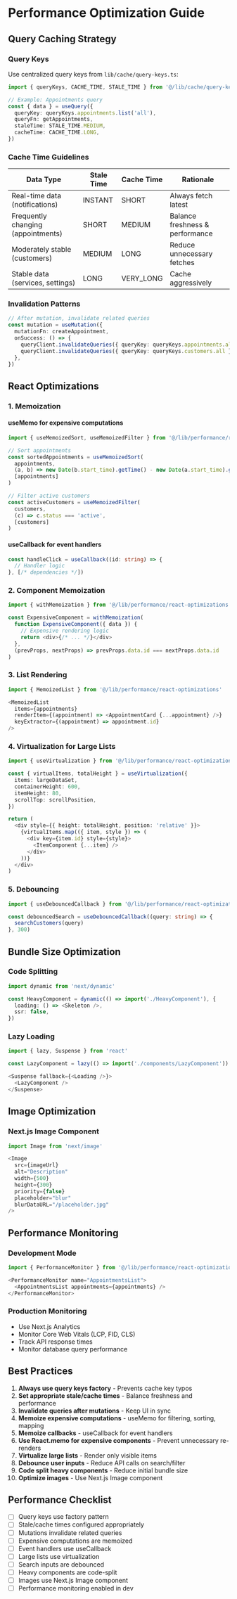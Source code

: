 # Performance Optimization Guide

## Query Caching Strategy

### Query Keys
Use centralized query keys from `lib/cache/query-keys.ts`:

```typescript
import { queryKeys, CACHE_TIME, STALE_TIME } from '@/lib/cache/query-keys'

// Example: Appointments query
const { data } = useQuery({
  queryKey: queryKeys.appointments.list('all'),
  queryFn: getAppointments,
  staleTime: STALE_TIME.MEDIUM,
  cacheTime: CACHE_TIME.LONG,
})
```

### Cache Time Guidelines

| Data Type | Stale Time | Cache Time | Rationale |
|-----------|-----------|------------|-----------|
| Real-time data (notifications) | INSTANT | SHORT | Always fetch latest |
| Frequently changing (appointments) | SHORT | MEDIUM | Balance freshness & performance |
| Moderately stable (customers) | MEDIUM | LONG | Reduce unnecessary fetches |
| Stable data (services, settings) | LONG | VERY_LONG | Cache aggressively |

### Invalidation Patterns

```typescript
// After mutation, invalidate related queries
const mutation = useMutation({
  mutationFn: createAppointment,
  onSuccess: () => {
    queryClient.invalidateQueries({ queryKey: queryKeys.appointments.all })
    queryClient.invalidateQueries({ queryKey: queryKeys.customers.all })
  },
})
```

## React Optimizations

### 1. Memoization

#### useMemo for expensive computations
```typescript
import { useMemoizedSort, useMemoizedFilter } from '@/lib/performance/react-optimizations'

// Sort appointments
const sortedAppointments = useMemoizedSort(
  appointments,
  (a, b) => new Date(b.start_time).getTime() - new Date(a.start_time).getTime(),
  [appointments]
)

// Filter active customers
const activeCustomers = useMemoizedFilter(
  customers,
  (c) => c.status === 'active',
  [customers]
)
```

#### useCallback for event handlers
```typescript
const handleClick = useCallback((id: string) => {
  // Handler logic
}, [/* dependencies */])
```

### 2. Component Memoization

```typescript
import { withMemoization } from '@/lib/performance/react-optimizations'

const ExpensiveComponent = withMemoization(
  function ExpensiveComponent({ data }) {
    // Expensive rendering logic
    return <div>{/* ... */}</div>
  },
  (prevProps, nextProps) => prevProps.data.id === nextProps.data.id
)
```

### 3. List Rendering

```typescript
import { MemoizedList } from '@/lib/performance/react-optimizations'

<MemoizedList
  items={appointments}
  renderItem={(appointment) => <AppointmentCard {...appointment} />}
  keyExtractor={(appointment) => appointment.id}
/>
```

### 4. Virtualization for Large Lists

```typescript
import { useVirtualization } from '@/lib/performance/react-optimizations'

const { virtualItems, totalHeight } = useVirtualization({
  items: largeDataSet,
  containerHeight: 600,
  itemHeight: 80,
  scrollTop: scrollPosition,
})

return (
  <div style={{ height: totalHeight, position: 'relative' }}>
    {virtualItems.map(({ item, style }) => (
      <div key={item.id} style={style}>
        <ItemComponent {...item} />
      </div>
    ))}
  </div>
)
```

### 5. Debouncing

```typescript
import { useDebouncedCallback } from '@/lib/performance/react-optimizations'

const debouncedSearch = useDebouncedCallback((query: string) => {
  searchCustomers(query)
}, 300)
```

## Bundle Size Optimization

### Code Splitting
```typescript
import dynamic from 'next/dynamic'

const HeavyComponent = dynamic(() => import('./HeavyComponent'), {
  loading: () => <Skeleton />,
  ssr: false,
})
```

### Lazy Loading
```typescript
import { lazy, Suspense } from 'react'

const LazyComponent = lazy(() => import('./components/LazyComponent'))

<Suspense fallback={<Loading />}>
  <LazyComponent />
</Suspense>
```

## Image Optimization

### Next.js Image Component
```typescript
import Image from 'next/image'

<Image
  src={imageUrl}
  alt="Description"
  width={500}
  height={300}
  priority={false}
  placeholder="blur"
  blurDataURL="/placeholder.jpg"
/>
```

## Performance Monitoring

### Development Mode
```typescript
import { PerformanceMonitor } from '@/lib/performance/react-optimizations'

<PerformanceMonitor name="AppointmentsList">
  <AppointmentsList appointments={appointments} />
</PerformanceMonitor>
```

### Production Monitoring
- Use Next.js Analytics
- Monitor Core Web Vitals (LCP, FID, CLS)
- Track API response times
- Monitor database query performance

## Best Practices

1. **Always use query keys factory** - Prevents cache key typos
2. **Set appropriate stale/cache times** - Balance freshness and performance
3. **Invalidate queries after mutations** - Keep UI in sync
4. **Memoize expensive computations** - useMemo for filtering, sorting, mapping
5. **Memoize callbacks** - useCallback for event handlers
6. **Use React.memo for expensive components** - Prevent unnecessary re-renders
7. **Virtualize large lists** - Render only visible items
8. **Debounce user inputs** - Reduce API calls on search/filter
9. **Code split heavy components** - Reduce initial bundle size
10. **Optimize images** - Use Next.js Image component

## Performance Checklist

- [ ] Query keys use factory pattern
- [ ] Stale/cache times configured appropriately
- [ ] Mutations invalidate related queries
- [ ] Expensive computations are memoized
- [ ] Event handlers use useCallback
- [ ] Large lists use virtualization
- [ ] Search inputs are debounced
- [ ] Heavy components are code-split
- [ ] Images use Next.js Image component
- [ ] Performance monitoring enabled in dev

